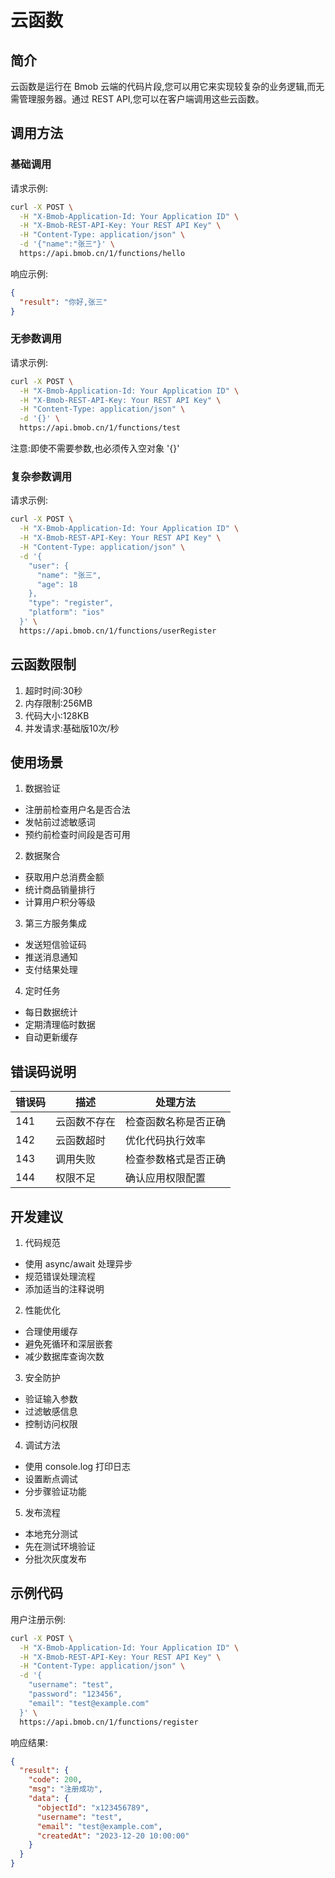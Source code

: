 # 云函数

## 简介

云函数是运行在 Bmob 云端的代码片段,您可以用它来实现较复杂的业务逻辑,而无需管理服务器。通过 REST API,您可以在客户端调用这些云函数。

## 调用方法

### 基础调用

请求示例:

```bash
curl -X POST \
  -H "X-Bmob-Application-Id: Your Application ID" \
  -H "X-Bmob-REST-API-Key: Your REST API Key" \
  -H "Content-Type: application/json" \
  -d '{"name":"张三"}' \
  https://api.bmob.cn/1/functions/hello
```

响应示例:

```json
{
  "result": "你好,张三"
}
```

### 无参数调用

请求示例:

```bash
curl -X POST \
  -H "X-Bmob-Application-Id: Your Application ID" \
  -H "X-Bmob-REST-API-Key: Your REST API Key" \
  -H "Content-Type: application/json" \
  -d '{}' \
  https://api.bmob.cn/1/functions/test
```

注意:即使不需要参数,也必须传入空对象 '{}'

### 复杂参数调用

请求示例:

```bash
curl -X POST \
  -H "X-Bmob-Application-Id: Your Application ID" \
  -H "X-Bmob-REST-API-Key: Your REST API Key" \
  -H "Content-Type: application/json" \
  -d '{
    "user": {
      "name": "张三",
      "age": 18
    },
    "type": "register",
    "platform": "ios"
  }' \
  https://api.bmob.cn/1/functions/userRegister
```

## 云函数限制

1. 超时时间:30秒
2. 内存限制:256MB
3. 代码大小:128KB
4. 并发请求:基础版10次/秒

## 使用场景

1. 数据验证
- 注册前检查用户名是否合法
- 发帖前过滤敏感词
- 预约前检查时间段是否可用

2. 数据聚合
- 获取用户总消费金额
- 统计商品销量排行
- 计算用户积分等级

3. 第三方服务集成
- 发送短信验证码
- 推送消息通知
- 支付结果处理

4. 定时任务
- 每日数据统计
- 定期清理临时数据
- 自动更新缓存

## 错误码说明

错误码 | 描述 | 处理方法
-------|------|----------
141 | 云函数不存在 | 检查函数名称是否正确
142 | 云函数超时 | 优化代码执行效率
143 | 调用失败 | 检查参数格式是否正确
144 | 权限不足 | 确认应用权限配置

## 开发建议

1. 代码规范
- 使用 async/await 处理异步
- 规范错误处理流程
- 添加适当的注释说明

2. 性能优化
- 合理使用缓存
- 避免死循环和深层嵌套
- 减少数据库查询次数

3. 安全防护
- 验证输入参数
- 过滤敏感信息
- 控制访问权限

4. 调试方法
- 使用 console.log 打印日志
- 设置断点调试
- 分步骤验证功能

5. 发布流程
- 本地充分测试
- 先在测试环境验证
- 分批次灰度发布

## 示例代码

用户注册示例:

```bash
curl -X POST \
  -H "X-Bmob-Application-Id: Your Application ID" \
  -H "X-Bmob-REST-API-Key: Your REST API Key" \
  -H "Content-Type: application/json" \
  -d '{
    "username": "test",
    "password": "123456",
    "email": "test@example.com"
  }' \
  https://api.bmob.cn/1/functions/register
```

响应结果:

```json
{
  "result": {
    "code": 200,
    "msg": "注册成功",
    "data": {
      "objectId": "x123456789",
      "username": "test",
      "email": "test@example.com",
      "createdAt": "2023-12-20 10:00:00"
    }
  }
}
```
